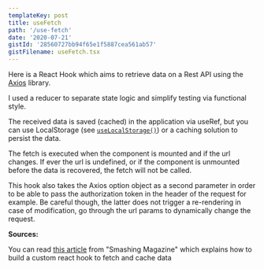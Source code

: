 ```yaml
---
templateKey: post
title: useFetch
path: '/use-fetch'
date: '2020-07-21'
gistId: '28560727bb94f65e1f5887cea561ab57'
gistFilename: useFetch.tsx
---
```


Here is a React Hook which aims to retrieve data on a Rest API using the [Axios](https://www.npmjs.com/package/axios) library.

I used a reducer to separate state logic and simplify testing via functional style.

The received data is saved (cached) in the application via useRef, but you can use LocalStorage (see [`useLocalStorage()`](/use-local-storage)) or a caching solution to persist the data.

The fetch is executed when the component is mounted and if the url changes. If ever the url is undefined, or if the component is unmounted before the data is recovered, the fetch will not be called.

This hook also takes the Axios option object as a second parameter in order to be able to pass the authorization token in the header of the request for example. Be careful though, the latter does not trigger a re-rendering in case of modification, go through the url params to dynamically change the request.

**Sources:**

You can read [this article](https://www.smashingmagazine.com/2020/07/custom-react-hook-fetch-cache-data/) from "Smashing Magazine" which explains how to build a custom react hook to fetch and cache data
